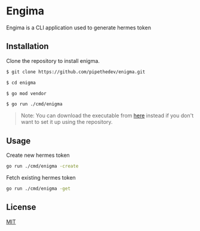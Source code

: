 # Engima

Engima is a CLI application used to generate hermes token
## Installation

Clone the repository to install enigma.

```bash
$ git clone https://github.com/pipethedev/enigma.git
```

```bash
$ cd enigma
```

```bash
$ go mod vendor
```

```bash
$ go run ./cmd/enigma
```
>Note: You can download the executable from [here](https://github.com/pipethedev/enigma/tags) instead if you don't want to set it up using the repository.

## Usage

Create new hermes token

```sh
go run ./cmd/enigma -create
```

Fetch existing hermes token

```sh
go run ./cmd/enigma -get
```

## License

[MIT](https://choosealicense.com/licenses/mit/)
